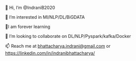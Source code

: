 👋 Hi, I’m @IndraniB2020

👀 I’m interested in Ml/NLP/DL/BiGDATA

🌱I am forever learning

💞️ I’m looking to collaborate on DL/NLP/Pyspark/kafka/Docker

📫 Reach me at bhattacharya.indrani@gmail.com or https://linkedin.com/in/indranibhattacharya/
